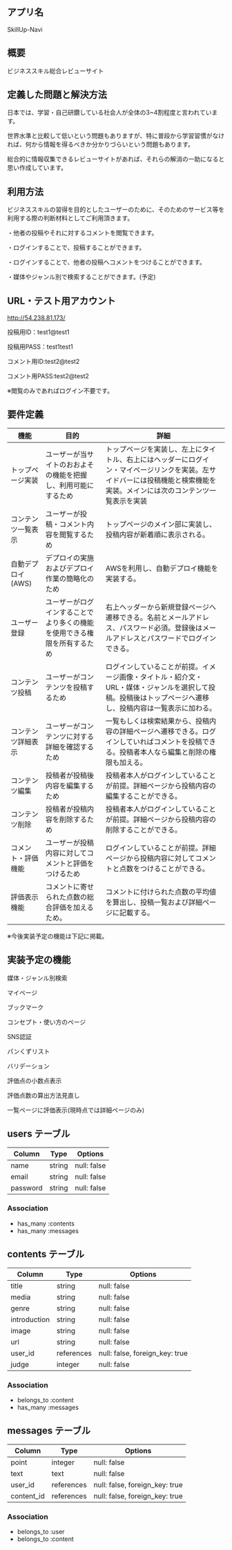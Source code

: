 ## アプリ名
SkillUp-Navi

## 概要
ビジネススキル総合レビューサイト

## 定義した問題と解決方法
日本では、学習・自己研鑽している社会人が全体の3~4割程度と言われています。

世界水準と比較して低いという問題もありますが、特に普段から学習習慣がなければ、何から情報を得るべきか分かりづらいという問題もあります。

総合的に情報収集できるレビューサイトがあれば、それらの解消の一助になると思い作成しています。

## 利用方法
ビジネススキルの習得を目的としたユーザーのために、そのためのサービス等を利用する際の判断材料としてご利用頂きます。

・他者の投稿やそれに対するコメントを閲覧できます。

・ログインすることで、投稿することができます。

・ログインすることで、他者の投稿へコメントをつけることができます。

・媒体やジャンル別で検索することができます。(予定)

## URL・テスト用アカウント
http://54.238.81.173/

投稿用ID：test1@test1

投稿用PASS：test1test1

コメント用ID:test2@test2

コメント用PASS:test2@test2

※閲覧のみであればログイン不要です。

## 要件定義

| 機能   | 目的   | 詳細     |
| -------- | ------ | ----------- |
| トップページ実装 | ユーザーが当サイトのおおよその機能を把握し、利用可能にするため | トップページを実装し、左上にタイトル、右上にはヘッダーにログイン・マイページリンクを実装。左サイドバーには投稿機能と検索機能を実装。メインには次のコンテンツ一覧表示を実装 |
| コンテンツ一覧表示 | ユーザーが投稿・コメント内容を閲覧するため | トップページのメイン部に実装し、投稿内容が新着順に表示される。 |
| 自動デプロイ(AWS) | デプロイの実施およびデプロイ作業の簡略化のため | AWSを利用し、自動デプロイ機能を実装する。 |
| ユーザー登録 | ユーザーがログインすることでより多くの機能を使用できる権限を所有するため | 右上ヘッダーから新規登録ページへ遷移できる。名前とメールアドレス、パスワード必須。登録後はメールアドレスとパスワードでログインできる。 |
| コンテンツ投稿 | ユーザーがコンテンツを投稿するため | ログインしていることが前提。イメージ画像・タイトル・紹介文・URL・媒体・ジャンルを選択して投稿。投稿後はトップページへ遷移し、投稿内容は一覧表示に加わる。|
| コンテンツ詳細表示 | ユーザーがコンテンツに対する詳細を確認するため | 一覧もしくは検索結果から、投稿内容の詳細ページへ遷移できる。ログインしていればコメントを投稿できる。投稿者本人なら編集と削除の権限も加える。 |
| コンテンツ編集 | 投稿者が投稿後内容を編集するため | 投稿者本人がログインしていることが前提。詳細ページから投稿内容の編集することができる。 |
| コンテンツ削除 | 投稿者が投稿内容を削除するため | 投稿者本人がログインしていることが前提。詳細ページから投稿内容の削除することができる。  |
| コメント・評価機能 | ユーザーが投稿内容に対してコメントと評価をつけるため | ログインしていることが前提。詳細ページから投稿内容に対してコメントと点数をつけることができる。 |
| 評価表示機能 | コメントに寄せられた点数の総合評価を加えるため。 | コメントに付けられた点数の平均値を算出し、投稿一覧および詳細ページに記載する。 |
※今後実装予定の機能は下記に掲載。

## 実装予定の機能
媒体・ジャンル別検索

マイページ

ブックマーク

コンセプト・使い方のページ

SNS認証

パンくずリスト

バリデーション

評価点の小数点表示

評価点数の算出方法見直し

一覧ページに評価表示(現時点では詳細ページのみ)


## users テーブル

| Column   | Type   | Options     |
| -------- | ------ | ----------- |
| name     | string | null: false |
| email    | string | null: false |
| password | string | null: false |

### Association

- has_many :contents
- has_many :messages

## contents テーブル

| Column | Type   | Options     |
| ------ | ------ | ----------- |
| title   | string | null: false |
| media   | string | null: false |
| genre   | string | null: false |
| introduction   | string | null: false |
| image   | string | null: false |
| url   | string | null: false |
| user_id   | references | null: false, foreign_key: true|
| judge   | integer | null: false |

### Association

- belongs_to :content
- has_many :messages

## messages テーブル

| Column  | Type       | Options                        |
| ------- | ---------- | ------------------------------ |
| point | integer     | null: false|
| text | text     | null: false|
| user_id    | references | null: false, foreign_key: true |
| content_id    | references | null: false, foreign_key: true |

### Association

- belongs_to :user
- belongs_to :content
